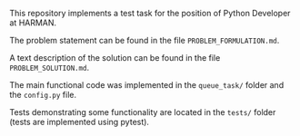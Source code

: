 This repository implements a test task for the position of Python Developer at HARMAN.

The problem statement can be found in the file `PROBLEM_FORMULATION.md`.

A text description of the solution can be found in the file `PROBLEM_SOLUTION.md`.

The main functional code was implemented in the `queue_task/` folder and the `config.py` file.

Tests demonstrating some functionality are located in the `tests/` folder (tests are implemented using pytest).
